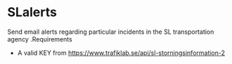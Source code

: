 # SLalerts
Send email alerts regarding particular incidents in the SL transportation agency
.Requirements
- A valid KEY from https://www.trafiklab.se/api/sl-storningsinformation-2
